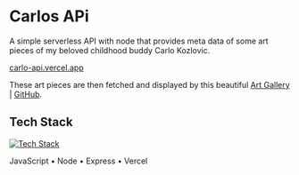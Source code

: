 # Carlos APi

A simple serverless API with node that provides meta data of some art pieces of my beloved childhood buddy Carlo Kozlovic.

[carlo-api.vercel.app](https://carlo-api.vercel.app)

These art pieces are then fetched and displayed by this beautiful [Art Gallery](https://art-gallery-2000.vercel.app/) | [GitHub](https://github.com/kasulk/art-gallery).

## Tech Stack

[![Tech Stack](https://skillicons.dev/icons?i=js,nodejs,express,vercel)](https://skillicons.dev)

JavaScript &#x2022; Node &#x2022; Express &#x2022; Vercel
